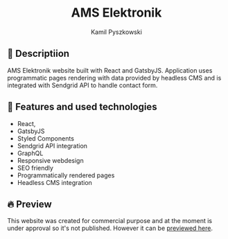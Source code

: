 <h1 align="center">
  AMS Elektronik
</h1>

<div align="center">Kamil Pyszkowski</div>

## 💫 Descriptiion

AMS Elektronik website built with React and GatsbyJS. Application uses programmatic pages rendering with data provided by headless CMS and is integrated with Sendgrid API to handle contact form.
	
## 🚀 Features and used technologies
	
* React,
* GatsbyJS
* Styled Components
* Sendgrid API integration
* GraphQL
* Responsive webdesign
* SEO friendly
* Programmatically rendered pages
* Headless CMS integration

## 🔥 Preview

This website was created for commercial purpose and at the moment is under approval so it's not published. However it can be [previewed here](https://ams-elektronik-preview.netlify.app "AMS Elektronik preview page").

